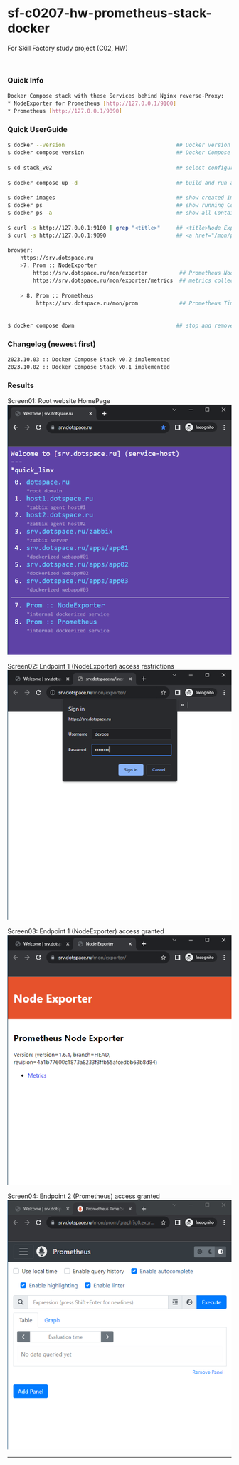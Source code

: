 # sf-c0207-hw-prometheus-stack-docker
For Skill Factory study project (C02, HW)

<br>


### Quick Info

```bash
Docker Compose stack with these Services behind Nginx reverse-Proxy:
* NodeExporter for Prometheus [http://127.0.0.1/9100]
* Prometheus [http://127.0.0.1/9090]
```

### Quick UserGuide

```bash
$ docker --version                                   ## Docker version 24.0.6, build ed223bc
$ docker compose version                             ## Docker Compose version v2.22.0

$ cd stack_v02                                       ## select configurations implementation

$ docker compose up -d                               ## build and run all Containers

$ docker images                                      ## show created Images
$ docker ps                                          ## show running Containers (except stopped)
$ docker ps -a                                       ## show all Containers (even stopped)

$ curl -s http://127.0.0.1:9100 | grep "<title>"     ## <title>Node Exporter</title>
$ curl -s http://127.0.0.1:9090                      ## <a href="/mon/prom/graph">Found</a>.

browser:
    https://srv.dotspace.ru
    >7. Prom :: NodeExporter
        https://srv.dotspace.ru/mon/exporter          ## Prometheus Node Exporter (version=1.6.1)
        https://srv.dotspace.ru/mon/exporter/metrics  ## metrics collected from [srv.dotspace.ru] server

    > 8. Prom :: Prometheus
         https://srv.dotspace.ru/mon/prom             ## Prometheus Time Series Collection and Processing Server


$ docker compose down                                ## stop and remove all Containers and and corresponding data Layers
```

### Changelog (newest first)

```bash
2023.10.03 :: Docker Compose Stack v0.2 implemented
2023.10.02 :: Docker Compose Stack v0.1 implemented
```

### Results

Screen01: Root website HomePage <br>
![screen](_screens/stack_v02/screen_0_0__rootSite.png?raw=true)
<br>

Screen02: Endpoint 1 (NodeExporter) access restrictions <br>
![screen](_screens/stack_v02/screen_1_1__basicAuh__node-exporter.png?raw=true)

Screen03: Endpoint 1 (NodeExporter) access granted <br>
![screen](_screens/stack_v02/screen_1_2__node-exporter.png?raw=true)
<br>

Screen04: Endpoint 2 (Prometheus) access granted <br>
![screen](_screens/stack_v02/screen_2_2__prometheus.png?raw=true)
<br>

----

